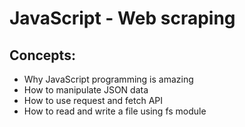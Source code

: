 # JavaScript - Web scraping

## Concepts:
- Why JavaScript programming is amazing
- How to manipulate JSON data
- How to use request and fetch API
- How to read and write a file using fs module
